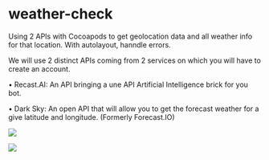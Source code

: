 # weather-check

Using 2 APIs with Cocoapods to get geolocation data and all weather info for that location. With autolayout, hanndle errors.

We will use 2 distinct APIs coming from 2 services on which you will have to create
an account.

• Recast.AI: An API bringing a une API Artificial Intelligence brick for you bot.

• Dark Sky: An open API that will allow you to get the forecast weather for a give
latitude and longitude. (Formerly Forecast.IO)

![](https://github.com/DZborovsk/backup/blob/master/img/weather1.png)

![](https://github.com/DZborovsk/backup/blob/master/img/weather2.png)
